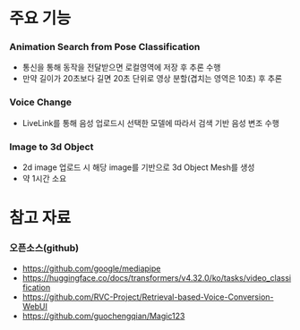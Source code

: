 # 주요 기능
### Animation Search from Pose Classification
- 통신을 통해 동작을 전달받으면 로컬영역에 저장 후 추론 수행
- 만약 길이가 20초보다 길면 20초 단위로 영상 분할(겹치는 영역은 10초) 후 추론

### Voice Change
- LiveLink를 통해 음성 업로드시 선택한 모델에 따라서 검색 기반 음성 변조 수행

### Image to 3d Object
- 2d image 업로드 시 해당 image를 기반으로 3d Object Mesh를 생성
- 약 1시간 소요

# 참고 자료
### 오픈소스(github)
- https://github.com/google/mediapipe
- https://huggingface.co/docs/transformers/v4.32.0/ko/tasks/video_classification
- https://github.com/RVC-Project/Retrieval-based-Voice-Conversion-WebUI
- https://github.com/guochengqian/Magic123
